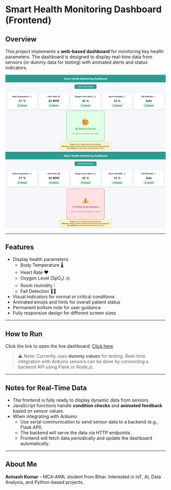 # Smart Health Monitoring Dashboard (Frontend)

## Overview
This project implements a **web-based dashboard** for monitoring key health parameters. The dashboard is designed to display real-time data from sensors (or dummy data for testing) with animated alerts and status indicators.

![Dashboard Preview](images/dashboard_preview1.png)
![Dashboard Preview](images/dashboard_preview2.png)<!-- Replace with your actual image path -->

---

## Features
- Display health parameters:
  - Body Temperature 🌡️
  - Heart Rate ❤️
  - Oxygen Level (SpO₂) 🫁
  - Room Humidity 💧
  - Fall Detection 🧍‍♂️
- Visual indicators for normal or critical conditions
- Animated emojis and hints for overall patient status
- Permanent bottom note for user guidance
- Fully responsive design for different screen sizes

---

## How to Run
Click the link to open the live dashboard: [Click here](https://avinash-prajapat.github.io/Smart-Health-Monitoring-IoT-Project/)

> ⚠️ Note: Currently uses **dummy values** for testing. Real-time integration with Arduino sensors can be done by connecting a backend API using Flask or Node.js.  

---

## Notes for Real-Time Data
- The frontend is fully ready to display dynamic data from sensors.  
- JavaScript functions handle **condition checks** and **animated feedback** based on sensor values.  
- When integrating with Arduino:
  - Use serial communication to send sensor data to a backend (e.g., Flask API).  
  - The backend will serve the data via HTTP endpoints.  
  - Frontend will fetch data periodically and update the dashboard automatically.  

---

## About Me
**Avinash Kumar** 
– MCA-AIML student from Bihar. Interested in IoT, AI, Data Analysis, and Python-based projects.
